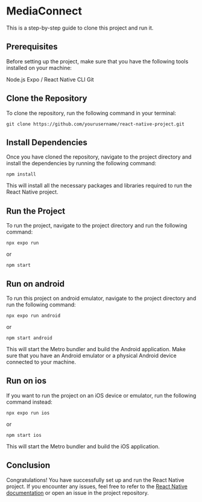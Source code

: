 # MediaConnect

This is a step-by-step guide to clone this project and run it.

## Prerequisites
Before setting up the project, make sure that you have the following tools installed on your machine:

Node.js
Expo / React Native CLI
Git

## Clone the Repository
To clone the repository, run the following command in your terminal:

    git clone https://github.com/yourusername/react-native-project.git
    
## Install Dependencies
Once you have cloned the repository, navigate to the project directory and install the dependencies by running the following command:

    npm install
This will install all the necessary packages and libraries required to run the React Native project.

## Run the Project
To run the project, navigate to the project directory and run the following command:

    npx expo run
or

    npm start
    
## Run on android
To run this project on android emulator, navigate to the project directory and run the following command:

    npx expo run android
or 

    npm start android
    
This will start the Metro bundler and build the Android application. Make sure that you have an Android emulator or a physical Android device connected to your machine.

## Run on ios
If you want to run the project on an iOS device or emulator, run the following command instead:

    npx expo run ios
or

    npm start ios
    
This will start the Metro bundler and build the iOS application.

## Conclusion
Congratulations! You have successfully set up and run the React Native project. If you encounter any issues, feel free to refer to the [React Native documentation](https://reactnative.dev/docs/getting-started) or open an issue in the project repository.




